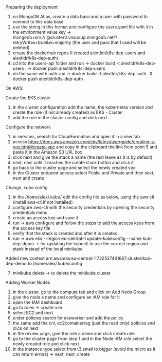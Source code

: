 Preparing the deployment 

1. on MongoDB Atlas, create a data base and a user with password to connect to this data base
2. use the string in this format and configure the users.yaml file with it in the environment value key -> mongodb+srv://<username>:<password>@cluster0.vnsuoup.mongodb.net/?retryWrites=true&w=majority (the user and pass that I used will be deleted)
3. create the dockerhub repos (I created alextldr/k8s-dep-users and alextldr/k8s-dep-auth)
4. cd into the users-api folder and run -> docker build -t alextldr/k8s-dep-users . -> docker push alextldr/k8s-dep-users
5. do the same with auth-api -> docker build -t alextldr/k8s-dep-auth . & docker push alextldr/k8s-dep-auth

On AWS:

Create the EKS cluster

1. in the cluster configuration add the name, the kubernetes version and create the role (if not already created) as EKS - Cluster 
2. add the role in the cluster config and click next

Configure the network

1. in services, search for CloudFormation and open it in a new tab
2. access https://docs.aws.amazon.com/eks/latest/userguide/creating-a-vpc.html#create-vpc and copy in the clipboard the link from point 5 and paste it in the Amazon S3 URL box
3. click next and give the stack a name (the rest leave as it is by default)
4. next, next until it reaches the create stack button and click it
5. go back to the cluster page and select the newly created vpc
6. in the Cluster endpoint access select Public and Private and then next, next and create

Change .kube config

1. in the /home/alex/.kube/ edit the config file as below, using the aws cli (install aws-cli if not installed)
2. configure aws-cli with the security credentials by opening the security credentials menu
3. create an access key and save it
4. run -> aws configure and follow the steps to add the access keys from the access key file
5. verify that the stack is created and after it is created,
6. run -> aws  eks --region eu-central-1 update-kubeconfig --name kub-dep-demo -> for updating the kubectl to use the correct region and stack instead of the local minikube

Added new context arn:aws:eks:eu-central-1:722527461667:cluster/kub-dep-demo to /home/alex/.kube/config

7. minikube delete -> to delete the minikube cluster

Adding Worker Nodes

1. in the cluster, go to the compute tab and click on Add Node Group
2. give the node a name and configure an IAM role for it
3. open the IAM dashboard
4. go to roles -> create role
5. select EC2 and next
6. under policies search for eksworker and add the policy
7. the same add the cni, ec2containerreg (just the read only) policies and click on next
8. in the review page, give the role a name and click create role
9. go to the cluster page from step 1 and in the Node IAM role select the newly created role and click next
10. in the instance type select from t3.small to bigger (avoid the micro as it can return errors) -> next, next, create

